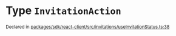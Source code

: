 # Type `InvitationAction`
<sub>Declared in [packages/sdk/react-client/src/invitations/useInvitationStatus.ts:38](https://github.com/dxos/dxos/blob/bdc1200dc/packages/sdk/react-client/src/invitations/useInvitationStatus.ts#L38)</sub>






